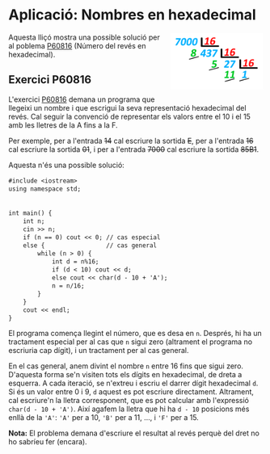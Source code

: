 # Aplicació: Nombres en hexadecimal

<img src='././hexadecimals.png' style='height: 8em; float: right; margin: 0 0 1em 1em;'/>

Aquesta lliçó mostra una possible solució per al poblema
[P60816](https://jutge.org/problems/P60816) (Número del revés en hexadecimal).

## Exercici P60816

L'exercici [P60816](https://jutge.org/problems/P60816) demana un programa que
llegeixi un nombre i que escrigui la seva representació hexadecimal del revés.
Cal seguir la convenció de representar els valors entre el 10 i el 15
amb les lletres de la A fins a la F.

Per exemple,
per a l'entrada ~~14~~ cal escriure la sortida ~~E~~,
per a l'entrada ~~16~~ cal escriure la sortida ~~01~~,
i per a l'entrada ~~7000~~ cal escriure la sortida ~~85B1~~.

Aquesta n'és una possible solució:

```c++c++
#include <iostream>
using namespace std;


int main() {
    int n;
    cin >> n;
    if (n == 0) cout << 0; // cas especial
    else {                 // cas general
        while (n > 0) {
            int d = n%16;
            if (d < 10) cout << d;
            else cout << char(d - 10 + 'A');
            n = n/16;
        }
    }
    cout << endl;
}
```

El programa comença llegint el número, que es desa en `n`.
Després, hi ha un tractament especial per al cas que `n` sigui zero
(altrament el programa no escriuria cap dígit),
i un tractament per al cas general.

En el cas general, anem divint el nombre `n` entre 16 fins que sigui zero.
D'aquesta forma se'n visiten tots els dígits en hexadecimal,
de dreta a esquerra.
A cada iteració, se n'extreu i escriu
el darrer dígit hexadecimal `d`.
Si és un valor entre 0 i 9, `d` aquest es pot escriure directament.
Altrament, cal escriure'n la lletra corresponent,
que es pot calcular amb l'expressió `char(d - 10 + 'A')`.
Així agafem la lletra que hi ha `d - 10`
posicions més enllà de la `'A'`:
`'A'` per a 10, `'B'` per a 11, ..., i `'F'` per a 15.

**Nota:** El problema demana d'escriure el resultat al revés
perquè del dret no ho sabríeu fer (encara).

<Autors autors="jpetit"/>
